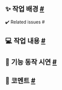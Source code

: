 ## ✨ 작업 배경 [#](#background) <span id="background"></span>

<!-- 작업하게 된 이유/배경 설명 -->

<!-- ⚠️  버그/오류의 경우, 문제를 정의 -->
<!-- 🆕  새로운 스펙의 경우, 스펙 설명 -->

<!-- 관련 이슈 링크 -->

✔️ Related issues #

<!-- Merge시 자동으로 close 하고 싶은 이슈가 있다면 -->
<!-- - Resolve # -->
<!-- - Fix # -->
<!-- - Close # -->

## 💻 작업 내용 [#](#work_detail) <span id="work_detail"></span>

<!-- 작업 내용 설명 -->

<!-- ### 🔑 Key changes - 주요 변화 -->
<!-- 주요 변화를 리스트업 -->

## 🏃 기능 동작 시연 [#](#prove) <span id="prove"></span>

<!-- 이미지, 영상, 시나리오 첨부 -->

## 💬 코멘트 [#](#comments) <span id="comments"></span>

<!-- 리뷰어에게 전달하고 싶은 사항, 리뷰 시 확인해야 하는 사항 등-->
